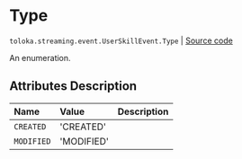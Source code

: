 # Type
`toloka.streaming.event.UserSkillEvent.Type` | [Source code](https://github.com/Toloka/toloka-kit/blob/v1.0.2/src/streaming/event.py#L86)

An enumeration.

## Attributes Description

| Name | Value | Description |
| :------| :-----------| :----------| 
`CREATED`|'CREATED'|
`MODIFIED`|'MODIFIED'|
